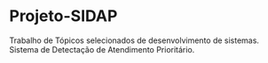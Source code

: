 # Projeto-SIDAP
Trabalho de Tópicos selecionados de desenvolvimento de sistemas. Sistema de Detectação de Atendimento Prioritário.
